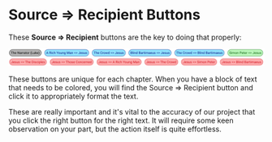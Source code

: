 # Source =&gt; Recipient Buttons

These **Source =&gt; Recipient** buttons are the key to doing that properly:

![](../../.gitbook/assets/screen-shot-2019-06-10-at-1.33.02-pm.png)

These buttons are unique for each chapter. When you have a block of text that needs to be colored, you will find the Source =&gt; Recipient button and click it to appropriately format the text.

These are really important and it's vital to the accuracy of our project that you click the right button for the right text. It will require some keen observation on your part, but the action itself is quite effortless.

